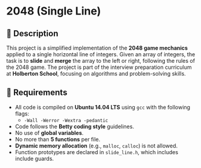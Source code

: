 # 2048 (Single Line)

## 📜 Description

This project is a simplified implementation of the **2048 game mechanics** applied to a single horizontal line of integers. Given an array of integers, the task is to **slide** and **merge** the array to the left or right, following the rules of the 2048 game. The project is part of the interview preparation curriculum at **Holberton School**, focusing on algorithms and problem-solving skills.

## 📝 Requirements

- All code is compiled on **Ubuntu 14.04 LTS** using `gcc` with the following flags:
  - `-Wall -Werror -Wextra -pedantic`
- Code follows the **Betty coding style** guidelines.
- No use of **global variables**.
- No more than **5 functions** per file.
- **Dynamic memory allocation** (e.g., `malloc`, `calloc`) is not allowed.
- Function prototypes are declared in `slide_line.h`, which includes include guards.

